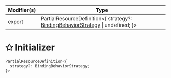| Modifier(s)                            | Type                     |
|----------------------------------------|--------------------------|
| export | PartialResourceDefinition&lt;{ strategy?: [BindingBehaviorStrategy](/runtime/resources/enum/binding-behavior/bindingbehaviorstrategy.md) &#124; undefined; }&gt; |

# &#10025; Initializer

```ts
PartialResourceDefinition<{
  strategy?: BindingBehaviorStrategy;
}>
```
